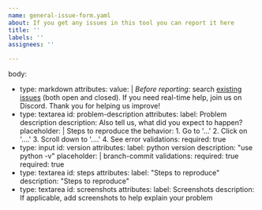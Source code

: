 ```yaml
---
name: general-issue-form.yaml
about: If you get any issues in this tool you can report it here
title: ''
labels: ''
assignees: ''

---
```


body:
  - type: markdown
    attributes:
      value: |
        _Before reporting:_ search [existing issues](https://github.com/TeamMetaxone/Cyberonix/issues) (both open and closed).
        If you need real-time help, join us on Discord. Thank you for helping us improve!
  - type: textarea
    id: problem-description
    attributes:
      label: Problem description
      description: Also tell us, what did you expect to happen?
      placeholder: |
        Steps to reproduce the behavior:
        1. Go to '...'
        2. Click on '....'
        3. Scroll down to '....'
        4. See error
    validations:
      required: true
  - type: input
    id: version
    attributes:
      label: python version
      description: "use python -v"
      placeholder: |
        branch-commit
    validations:
      required: true
    required: true
  - type: textarea
    id: steps
    attributes:
      label: "Steps to reproduce"
      description: "Steps to reproduce"
  - type: textarea
    id: screenshots
    attributes:
      label: Screenshots
      description: If applicable, add screenshots to help explain your problem
